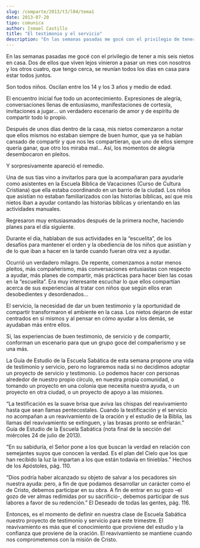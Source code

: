 ```yaml
---
slug: /comparte/2013/t3/l04/tema1
date: 2013-07-20
tipo: comunica
author: Ismael Castillo
title: "El testimonio y el servicio"
description: "En las semanas pasadas me gocé con el privilegio de tener a mis seis nietos en  casa. Dos de ellos que viven lejos vinieron a pasar un mes con nosotros y los  otros cuatro, que tengo cerca, se reunían todos los días en casa para estar  todos juntos. Son todos niños. Oscilan en..."
---
```


En las semanas pasadas me gocé con el privilegio de tener a mis seis nietos en casa. Dos de ellos que viven lejos vinieron a pasar un mes con nosotros y los otros cuatro, que tengo cerca, se reunían todos los días en casa para estar todos juntos.

Son todos niños. Oscilan entre los 14 y los 3 años y medio de edad.

El encuentro inicial fue todo un acontecimiento. Expresiones de alegría, conversaciones llenas de entusiasmo, manifestaciones de cortesía, invitaciones a jugar… un verdadero escenario de amor y de espíritu de compartir todo lo propio.

Después de unos días dentro de la casa, mis nietos comenzaron a notar que ellos mismos no estaban siempre de buen humor, que ya se habían cansado de compartir y que nos les compartieran, que uno de ellos siempre quería ganar, que otro los miraba mal… Así, los momentos de alegría desembocaron en pleitos.

Y sorpresivamente apareció el remedio.

Una de sus tías vino a invitarlos para que la acompañaran para ayudarle como asistentes en la Escuela Bíblica de Vacaciones (Curso de Cultura Cristiana) que ella estaba coordinando en un barrio de la ciudad. Los niños que asistían no estaban familiarizados con las historias bíblicas, así que mis nietos iban a ayudar contando las historias bíblicas y orientando en las actividades manuales.

Regresaron muy entusiasmados después de la primera noche, haciendo planes para el día siguiente.

Durante el día, hablaban de sus actividades en la “escuelita”, de los desafíos para mantener el orden y la obediencia de los niños que asistían y de lo que iban a hacer en la tarde cuando fueran otra vez a ayudar.

Ocurrió un verdadero milagro. De repente, comenzamos a notar menos pleitos, más compañerismo, más conversaciones entusiastas con respecto a ayudar, más planes de compartir, más prácticas para hacer bien las cosas en la “escuelita”. Era muy interesante escuchar lo que ellos compartían acerca de sus experiencias al tratar con niños que según ellos eran desobedientes y desordenados…

El servicio, la necesidad de dar un buen testimonio y la oportunidad de compartir transformaron el ambiente en la casa. Los nietos dejaron de estar centrados en sí mismos y al pensar en cómo ayudar a los demás, se ayudaban más entre ellos.

Sí, las experiencias de buen testimonio, de servicio y de compartir, conforman un escenario para que un grupo goce del compañerismo y se una más.

La Guía de Estudio de la Escuela Sabática de esta semana propone una vida de testimonio y servicio, pero no lograremos nada si no decidimos adoptar un proyecto de servicio y testimonio. Lo podemos hacer con personas alrededor de nuestro propio círculo, en nuestra propia comunidad, o tomando un proyecto en una colonia que necesita nuestra ayuda, o un proyecto en otra ciudad, o un proyecto de apoyo a las misiones.

“La testificación es la suave brisa que aviva las chispas del reavivamiento hasta que sean llamas pentecostales. Cuando la testificación y el servicio no acompañan a un reavivamiento de la oración y el estudio de la Biblia, las llamas del reavivamiento se extinguen, y las brasas pronto se enfriarán.” Guía de Estudio de la Escuela Sabática (nota final de la sección del miércoles 24 de julio de 2013).

“En su sabiduría, el Señor pone a los que buscan la verdad en relación con semejantes suyos que conocen la verdad. Es el plan del Cielo que los que han recibido la luz la impartan a los que están todavía en tinieblas.” Hechos de los Apóstoles, pág. 110.

“Dios podría haber alcanzado su objeto de salvar a los pecadores sin nuestra ayuda: pero, a fin de que podamos desarrollar un carácter como el de Cristo, debemos participar en su obra. A fin de entrar en su gozo –el gozo de ver almas redimidas por su sacrificio-, debemos participar de sus labores a favor de su redención.” El Deseado de todas las gentes, pág. 116.

Entonces, es el momento de definir en nuestra clase de Escuela Sabática nuestro proyecto de testimonio y servicio para este trimestre. El reavivamiento es más que el conocimiento que proviene del estudio y la confianza que proviene de la oración. El reavivamiento se mantiene cuando nos comprometemos con la misión de Cristo.
